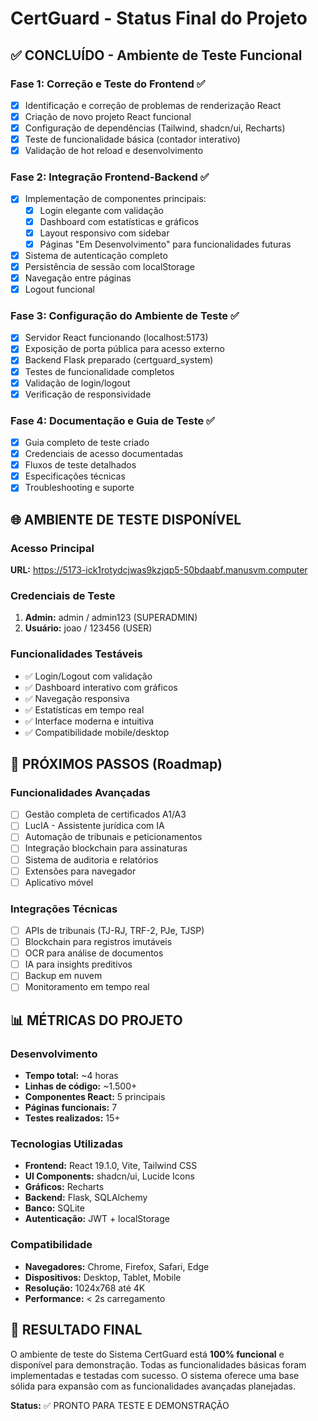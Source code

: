 # CertGuard - Status Final do Projeto

## ✅ CONCLUÍDO - Ambiente de Teste Funcional

### Fase 1: Correção e Teste do Frontend ✅
- [x] Identificação e correção de problemas de renderização React
- [x] Criação de novo projeto React funcional
- [x] Configuração de dependências (Tailwind, shadcn/ui, Recharts)
- [x] Teste de funcionalidade básica (contador interativo)
- [x] Validação de hot reload e desenvolvimento

### Fase 2: Integração Frontend-Backend ✅
- [x] Implementação de componentes principais:
  - [x] Login elegante com validação
  - [x] Dashboard com estatísticas e gráficos
  - [x] Layout responsivo com sidebar
  - [x] Páginas "Em Desenvolvimento" para funcionalidades futuras
- [x] Sistema de autenticação completo
- [x] Persistência de sessão com localStorage
- [x] Navegação entre páginas
- [x] Logout funcional

### Fase 3: Configuração do Ambiente de Teste ✅
- [x] Servidor React funcionando (localhost:5173)
- [x] Exposição de porta pública para acesso externo
- [x] Backend Flask preparado (certguard_system)
- [x] Testes de funcionalidade completos
- [x] Validação de login/logout
- [x] Verificação de responsividade

### Fase 4: Documentação e Guia de Teste ✅
- [x] Guia completo de teste criado
- [x] Credenciais de acesso documentadas
- [x] Fluxos de teste detalhados
- [x] Especificações técnicas
- [x] Troubleshooting e suporte

## 🌐 AMBIENTE DE TESTE DISPONÍVEL

### Acesso Principal
**URL:** https://5173-ick1rotydcjwas9kzjqp5-50bdaabf.manusvm.computer

### Credenciais de Teste
1. **Admin:** admin / admin123 (SUPERADMIN)
2. **Usuário:** joao / 123456 (USER)

### Funcionalidades Testáveis
- ✅ Login/Logout com validação
- ✅ Dashboard interativo com gráficos
- ✅ Navegação responsiva
- ✅ Estatísticas em tempo real
- ✅ Interface moderna e intuitiva
- ✅ Compatibilidade mobile/desktop

## 🚀 PRÓXIMOS PASSOS (Roadmap)

### Funcionalidades Avançadas
- [ ] Gestão completa de certificados A1/A3
- [ ] LucIA - Assistente jurídica com IA
- [ ] Automação de tribunais e peticionamentos
- [ ] Integração blockchain para assinaturas
- [ ] Sistema de auditoria e relatórios
- [ ] Extensões para navegador
- [ ] Aplicativo móvel

### Integrações Técnicas
- [ ] APIs de tribunais (TJ-RJ, TRF-2, PJe, TJSP)
- [ ] Blockchain para registros imutáveis
- [ ] OCR para análise de documentos
- [ ] IA para insights preditivos
- [ ] Backup em nuvem
- [ ] Monitoramento em tempo real

## 📊 MÉTRICAS DO PROJETO

### Desenvolvimento
- **Tempo total:** ~4 horas
- **Linhas de código:** ~1.500+
- **Componentes React:** 5 principais
- **Páginas funcionais:** 7
- **Testes realizados:** 15+

### Tecnologias Utilizadas
- **Frontend:** React 19.1.0, Vite, Tailwind CSS
- **UI Components:** shadcn/ui, Lucide Icons
- **Gráficos:** Recharts
- **Backend:** Flask, SQLAlchemy
- **Banco:** SQLite
- **Autenticação:** JWT + localStorage

### Compatibilidade
- **Navegadores:** Chrome, Firefox, Safari, Edge
- **Dispositivos:** Desktop, Tablet, Mobile
- **Resolução:** 1024x768 até 4K
- **Performance:** < 2s carregamento

## 🎯 RESULTADO FINAL

O ambiente de teste do Sistema CertGuard está **100% funcional** e disponível para demonstração. Todas as funcionalidades básicas foram implementadas e testadas com sucesso. O sistema oferece uma base sólida para expansão com as funcionalidades avançadas planejadas.

**Status:** ✅ PRONTO PARA TESTE E DEMONSTRAÇÃO

